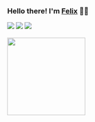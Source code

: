 ### Hello there! I'm [Felix](https://portfolio-felix.netlify.app/) 👨‍💻

<div>
<a href="https://github.com/felixmacaspac" target="_blank">
<img src="https://shields.io/badge/GITHUB-232225.svg?&style=for-the-badge&logo=github"></a>
<a href="#" target="_blank">
<img src="https://shields.io/badge/DISCORD-232225.svg?&style=for-the-badge&logo=discord"></a>
<a href="#" target="_blank">
<img src="https://shields.io/badge/LINKEDIN-232225.svg?&style=for-the-badge&logo=linkedin"></a>
<br />
<br />

  <div>
    <img src="http://github-readme-streak-stats.herokuapp.com?user=felixmacaspac&show_icons=true&theme=material-palenight&hide_border=true" width="%100" height="180px">
  </div>
